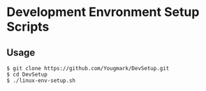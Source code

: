 # Development Envronment Setup Scripts

## Usage

```
$ git clone https://github.com/Yougmark/DevSetup.git
$ cd DevSetup
$ ./linux-env-setup.sh
```
